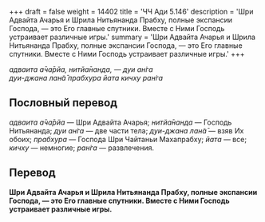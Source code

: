 +++
draft = false
weight = 14402
title = 'ЧЧ Ади 5.146'
description = 'Шри Адвайта Ачарья и Шрила Нитьянанда Прабху, полные экспансии Господа, — это Его главные спутники. Вместе с Ними Господь устраивает различные игры.'
summary = 'Шри Адвайта Ачарья и Шрила Нитьянанда Прабху, полные экспансии Господа, — это Его главные спутники. Вместе с Ними Господь устраивает различные игры.'
+++

_адваита а̄ча̄рйа, нитйа̄нанда, — дуи ан̇га  
дуи-джана лан̃а̄ прабхура йата кичху ран̇га_

## Пословный перевод

_адваита_ _а̄ча̄рйа_ — Шри Адвайта Ачарья; _нитйа̄нанда_ — Господь Нитьянанда; _дуи_ _ан̇га_ — две части тела; _дуи_\-_джана_ _лан̃а̄_ — взяв Их обоих; _прабхура_ — Господа Шри Чайтаньи Махапрабху; _йата_ — все; _кичху_ — немногие; _ран̇га_ — развлечения.

## Перевод

**Шри Адвайта Ачарья и Шрила Нитьянанда Прабху, полные экспансии Господа, — это Его главные спутники. Вместе с Ними Господь устраивает различные игры.**
